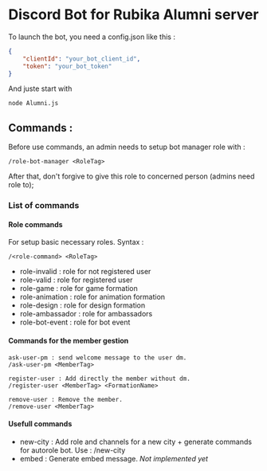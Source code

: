 # Discord Bot for Rubika Alumni server

To launch the bot, you need a config.json like this :

```json
{
	"clientId": "your_bot_client_id",
	"token": "your_bot_token"
}
```

And juste start with 

```
node Alumni.js
```

## Commands :

Before use commands, an admin needs to setup bot manager role with :

```
/role-bot-manager <RoleTag>
```

After that, don't forgive to give this role to concerned person (admins need role to);

### List of commands

#### Role commands

For setup basic necessary roles. Syntax :

```
/<role-command> <RoleTag>
```

- role-invalid : role for not registered user
- role-valid : role for registered user
- role-game : role for game formation
- role-animation : role for animation formation
- role-design : role for design formation
- role-ambassador : role for ambassadors
- role-bot-event : role for bot event

#### Commands for the member gestion

```
ask-user-pm : send welcome message to the user dm. 
/ask-user-pm <MemberTag>
```

```
register-user : Add directly the member without dm.
/register-user <MemberTag> <FormationName>
```

```
remove-user : Remove the member.
/remove-user <MemberTag>
```

#### Usefull commands

- new-city : Add role and channels for a new city + generate commands for autorole bot. Use : /new-city <emoji> <location> <cityName>
- embed : Generate embed message. *Not implemented yet*